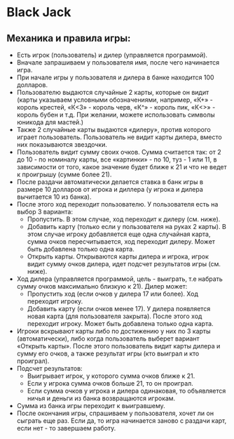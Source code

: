 <h1>Black Jack</h1>

<h2>Механика и правила игры:</h2>
<ul>
    <li>Есть игрок (пользователь) и дилер (управляется программой).</li>
    <li>Вначале запрашиваем у пользователя имя, после чего начинается игра.</li>
    <li>При начале игры у пользователя и дилера в банке находится 100 долларов.</li>
    <li>Пользователю выдаются случайные 2 карты, которые он видит (карты указываем условными обозначениями,
например, «К+» - король крестей, «К<3» - король черв, «К^» - король пик, «К<>» - король бубен и т.д.
При желании, можете использовать символы юникода для мастей.)</li>
    <li>Также 2 случайные карты выдаются «дилеру», против которого играет пользователь.
Пользователь не видит карты дилера, вместо них показываются звездочки.</li>
    <li>Пользователь видит сумму своих очков. Сумма считается так: от 2 до 10 - по номиналу карты,
все «картинки» - по 10, туз - 1 или 11, в зависимости от того, какое значение будет ближе к 21
и что не ведет к проигрышу (сумме более 21).</li>
    <li>После раздачи автоматически делается ставка в банк игры в размере 10 долларов от игрока и диллера 
(у игрока и дилера вычитается 10 из банка).</li>
    <li>После этого ход переходит пользователю. У пользователя есть на выбор 3 варианта:
        <ul>
            <li>Пропустить. В этом случае, ход переходит к дилеру (см. ниже).</li>
            <li>Добавить карту (только если у пользователя на руках 2 карты). В этом случае игроку добавляется
    еще одна случайная карта, сумма очков пересчитывается, ход переходит дилеру. Может быть добавлена только одна карта.</li>
            <li>Открыть карты. Открываются карты дилера и игрока, игрок видит сумму очков дилера, идет подсчет результатов игры (см. ниже).</li>
        </ul>
    </li>
    <li>Ход дилера (управляется программой, цель - выиграть, т.е набрать сумму очков максимально близкую к 21). Дилер может:
        <ul>
            <li>Пропустить ход (если очков у дилера 17 или более). Ход переходит игроку.</li>
            <li>Добавить карту (если очков менее 17). У дилера появляется новая карта (для пользователя закрыта).
После этого ход переходит игроку. Может быть добавлена только одна карта.</li>
        </ul>
    </li>
    <li>Игроки вскрывают карты либо по достижению у них по 3 карты (автоматически),
либо когда пользователь выберет вариант «Открыть карты».
После этого пользователь видит карты дилера и сумму его очков, а также результат игры (кто выиграл и кто проиграл).</li>
    <li>Подсчет результатов:
        <ul>
            <li>Выигрывает игрок, у которого сумма очков ближе к 21.</li>
            <li>Если у игрока сумма очков больше 21, то он проиграл.</li>
            <li>Если сумма очков у игрока и дилера одинаковая, то объявляется ничья и деньги из банка возвращаются игрокам.</li>
        </ul>
    </li>
    <li>Сумма из банка игры переходит к выигравшему.</li>
    <li>После окончания игры, спрашиваем у пользователя, хочет ли он сыграть еще раз.
Если да, то игра начинается заново с раздачи карт, если нет - то завершаем работу.</li>
</ul>
